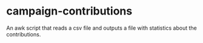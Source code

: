 # campaign-contributions
An awk script that reads a csv file and outputs a file with statistics about the contributions.
